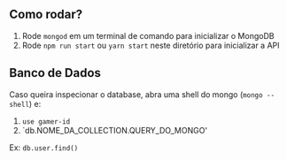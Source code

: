 ## Como rodar?

1. Rode `mongod` em um terminal de comando para inicializar o MongoDB
2. Rode `npm run start` ou `yarn start` neste diretório para inicializar a API

## Banco de Dados

Caso queira inspecionar o database, abra uma shell do mongo (`mongo --shell`) e:
1. `use gamer-id`
2. `db.NOME_DA_COLLECTION.QUERY_DO_MONGO'

Ex: `db.user.find()`